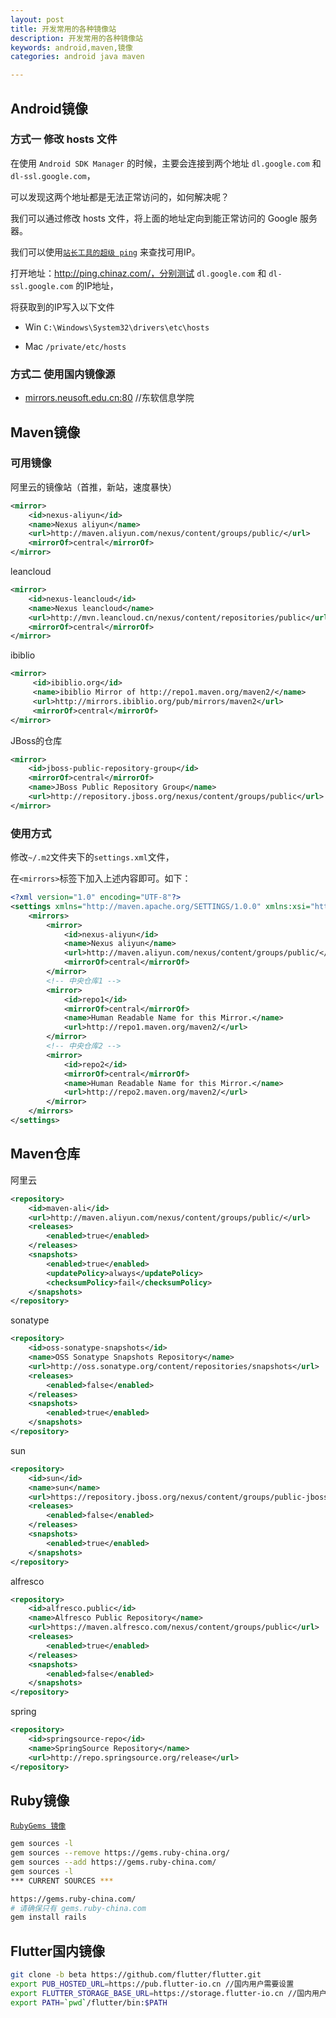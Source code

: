 ```yaml
---
layout: post
title: 开发常用的各种镜像站
description: 开发常用的各种镜像站
keywords: android,maven,镜像
categories: android java maven

---
```




## Android镜像

### 方式一 修改 hosts 文件

 在使用 `Android SDK Manager` 的时候，主要会连接到两个地址 `dl.google.com` 和  `dl-ssl.google.com`，

可以发现这两个地址都是无法正常访问的，如何解决呢？

我们可以通过修改 hosts  文件，将上面的地址定向到能正常访问的 Google 服务器。

我们可以使用[`站长工具的超级 ping`](http://ping.chinaz.com/) 来查找可用IP。

打开地址：http://ping.chinaz.com/，分别测试 `dl.google.com` 和 `dl-ssl.google.com` 的IP地址，

将获取到的IP写入以下文件

+ Win `C:\Windows\System32\drivers\etc\hosts`

+ Mac `/private/etc/hosts`

### 方式二 使用国内镜像源

+ [mirrors.neusoft.edu.cn:80](mirrors.neusoft.edu.cn:80)  //东软信息学院



## Maven镜像

### 可用镜像

阿里云的镜像站（首推，新站，速度暴快）

```xml
<mirror>
    <id>nexus-aliyun</id>
    <name>Nexus aliyun</name>
    <url>http://maven.aliyun.com/nexus/content/groups/public/</url>
    <mirrorOf>central</mirrorOf>
</mirror>
```

leancloud
```xml
<mirror>
    <id>nexus-leancloud</id>
    <name>Nexus leancloud</name>
    <url>http://mvn.leancloud.cn/nexus/content/repositories/public</url>
    <mirrorOf>central</mirrorOf>
</mirror>
```

ibiblio

```xml
<mirror>
     <id>ibiblio.org</id>
     <name>ibiblio Mirror of http://repo1.maven.org/maven2/</name>
     <url>http://mirrors.ibiblio.org/pub/mirrors/maven2</url>
     <mirrorOf>central</mirrorOf>
</mirror>
```


JBoss的仓库

```xml
<mirror>
    <id>jboss-public-repository-group</id>
    <mirrorOf>central</mirrorOf>
    <name>JBoss Public Repository Group</name>
    <url>http://repository.jboss.org/nexus/content/groups/public</url>
</mirror>
```

### 使用方式

修改`~/.m2`文件夹下的`settings.xml`文件，

在`<mirrors>`标签下加入上述内容即可。如下：

```xml
<?xml version="1.0" encoding="UTF-8"?>
<settings xmlns="http://maven.apache.org/SETTINGS/1.0.0" xmlns:xsi="http://www.w3.org/2001/XMLSchema-instance" xsi:schemaLocation="http://maven.apache.org/SETTINGS/1.0.0 http://maven.apache.org/xsd/settings-1.0.0.xsd">
    <mirrors>
        <mirror>
            <id>nexus-aliyun</id>
            <name>Nexus aliyun</name>
            <url>http://maven.aliyun.com/nexus/content/groups/public/</url>
            <mirrorOf>central</mirrorOf>
        </mirror>
        <!-- 中央仓库1 -->
        <mirror>
            <id>repo1</id>
            <mirrorOf>central</mirrorOf>
            <name>Human Readable Name for this Mirror.</name>
            <url>http://repo1.maven.org/maven2/</url>
        </mirror>
        <!-- 中央仓库2 -->
        <mirror>
            <id>repo2</id>
            <mirrorOf>central</mirrorOf>
            <name>Human Readable Name for this Mirror.</name>
            <url>http://repo2.maven.org/maven2/</url>
        </mirror>
    </mirrors>
</settings>
```



## Maven仓库

 阿里云

```xml
<repository>
    <id>maven-ali</id>
    <url>http://maven.aliyun.com/nexus/content/groups/public/</url>
    <releases>
        <enabled>true</enabled>
    </releases>
    <snapshots>
        <enabled>true</enabled>
        <updatePolicy>always</updatePolicy>
        <checksumPolicy>fail</checksumPolicy>
    </snapshots>
</repository>
```

sonatype

```xml
<repository>
	<id>oss-sonatype-snapshots</id>
	<name>OSS Sonatype Snapshots Repository</name>
	<url>http://oss.sonatype.org/content/repositories/snapshots</url>
	<releases>
		<enabled>false</enabled>
	</releases>
	<snapshots>
		<enabled>true</enabled>
	</snapshots>
</repository>
```

sun

```xml
<repository>
	<id>sun</id>
	<name>sun</name>
	<url>https://repository.jboss.org/nexus/content/groups/public-jboss/</url>
	<releases>
		<enabled>false</enabled>
	</releases>
	<snapshots>
		<enabled>true</enabled>
	</snapshots>
</repository>
```

alfresco

```xml
<repository>
	<id>alfresco.public</id>
	<name>Alfresco Public Repository</name>
	<url>https://maven.alfresco.com/nexus/content/groups/public</url>
	<releases>
		<enabled>true</enabled>
	</releases>
	<snapshots>
		<enabled>false</enabled>
	</snapshots>
</repository>
```

spring

```xml
<repository>
	<id>springsource-repo</id>
	<name>SpringSource Repository</name>
	<url>http://repo.springsource.org/release</url>
</repository>

```



## Ruby镜像

[`RubyGems 镜像`](https://ruby.taobao.org/)

```bash
gem sources -l
gem sources --remove https://gems.ruby-china.org/
gem sources --add https://gems.ruby-china.com/
gem sources -l
*** CURRENT SOURCES ***

https://gems.ruby-china.com/
# 请确保只有 gems.ruby-china.com
gem install rails
```



## Flutter国内镜像

```bash
git clone -b beta https://github.com/flutter/flutter.git
export PUB_HOSTED_URL=https://pub.flutter-io.cn //国内用户需要设置
export FLUTTER_STORAGE_BASE_URL=https://storage.flutter-io.cn //国内用户需要设置
export PATH=`pwd`/flutter/bin:$PATH
```

